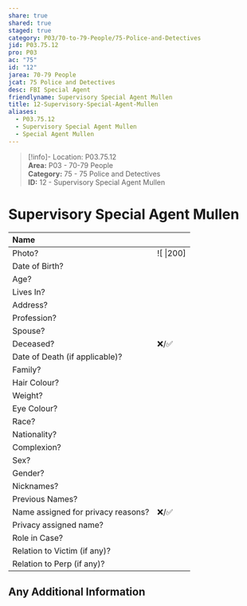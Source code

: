```yaml
---  
share: true  
shared: true  
staged: true  
category: P03/70-to-79-People/75-Police-and-Detectives  
jid: P03.75.12  
pro: P03  
ac: "75"  
id: "12"  
jarea: 70-79 People  
jcat: 75 Police and Detectives  
desc: FBI Special Agent  
friendlyname: Supervisory Special Agent Mullen  
title: 12-Supervisory-Special-Agent-Mullen  
aliases:  
  - P03.75.12  
  - Supervisory Special Agent Mullen  
  - Special Agent Mullen  
---  
```

>[!info]- Location: P03.75.12  
>**Area:** P03 - 70-79 People  
>**Category:** 75 - 75 Police and Detectives  
>**ID:** 12 - Supervisory Special Agent Mullen  
  
# Supervisory Special Agent Mullen  
  
| Name                               |            |  
|:---------------------------------- |:---------- |  
| Photo?                             | ![  \|200] |  
| Date of Birth?                     |            |  
| Age?                               |            |  
| Lives In?                          |            |  
| Address?                           |            |  
| Profession?                        |            |  
| Spouse?                            |            |  
| Deceased?                          | ❌/✅      |  
| Date of Death (if applicable)?     |            |  
| Family?                            |            |  
| Hair Colour?                       |            |  
| Weight?                            |            |  
| Eye Colour?                        |            |  
| Race?                              |            |  
| Nationality?                       |            |  
| Complexion?                        |            |  
| Sex?                               |            |  
| Gender?                                   |            |  
| Nicknames?                         |            |  
| Previous Names?                    |            |  
| Name assigned for privacy reasons? | ❌/✅      |  
| Privacy assigned name?             |            |  
| Role in Case?                      |            |  
| Relation to Victim (if any)?       |            |  
| Relation to Perp (if any)?         |            |  
  
## Any Additional Information